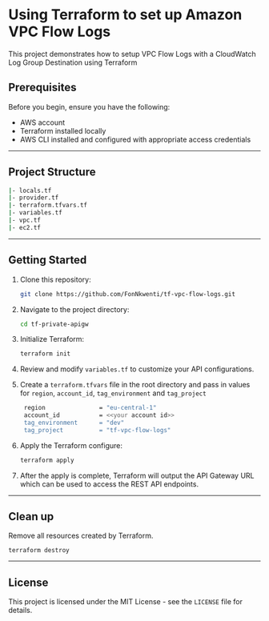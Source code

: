 # Using Terraform to set up Amazon VPC Flow Logs
This project demonstrates how to setup VPC Flow Logs with a CloudWatch Log Group Destination using Terraform

## Prerequisites
Before you begin, ensure you have the following:

- AWS account
- Terraform installed locally
- AWS CLI installed and configured with appropriate access credentials

<!-- ## Architecture
![Diagram](private-rest-api-part2-white.webp) -->

---

## Project Structure
```bash
|- locals.tf
|- provider.tf
|- terraform.tfvars.tf
|- variables.tf
|- vpc.tf
|- ec2.tf
```
---
## Getting Started

1. Clone this repository:

   ```bash
   git clone https://github.com/FonNkwenti/tf-vpc-flow-logs.git
   ```
2. Navigate to the project directory:
   ```bash
   cd tf-private-apigw
   ```
3. Initialize Terraform:
   ```bash
   terraform init
   ```
4. Review and modify `variables.tf` to customize your API configurations.
5. Create a `terraform.tfvars` file in the root directory and pass in values for `region`, `account_id`, `tag_environment` and `tag_project`
   ```bash
    region               = "eu-central-1"
    account_id           = <<your account id>>
    tag_environment      = "dev"
    tag_project          = "tf-vpc-flow-logs"
   ```
6. Apply the Terraform configure:
   ```bash
   terraform apply
   ```
7. After the apply is complete, Terraform will output the API Gateway URL which can be used to access the REST API endpoints.

---

## Clean up
Remove all resources created by Terraform.
   ```
   terraform destroy
   ```

---

<!-- ## Tutorials
[Private Serverless REST API with API Gateway: Lambda, DynamoDB, VPC Endpoints & Terraform - Part 1](https://www.serverlessguru.com/blog/private-serverless-rest-api-with-api-gateway-lambda-dynamodb-vpc-endpoints-terraform---part-1)

[Private Serverless REST API with API Gateway: Lambda, DynamoDB, VPC Endpoints & Terraform - Part 2](https://www.serverlessguru.com/blog/private-serverless-rest-api-with-api-gateway-lambda-dynamodb-vpc-endpoints-terraform---part-2) -->


## License

This project is licensed under the MIT License - see the `LICENSE` file for details.
